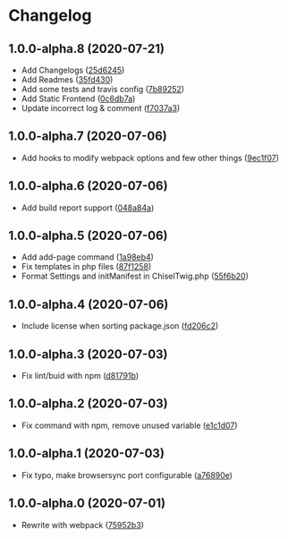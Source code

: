 # Changelog

<!-- INSERT-NEW-ENTRIES-HERE -->

## 1.0.0-alpha.8 (2020-07-21)

- Add Changelogs ([25d6245](https://github.com/xfiveco/generator-chisel/commit/25d6245))
- Add Readmes ([35fd430](https://github.com/xfiveco/generator-chisel/commit/35fd430))
- Add some tests and travis config ([7b89252](https://github.com/xfiveco/generator-chisel/commit/7b89252))
- Add Static Frontend ([0c6db7a](https://github.com/xfiveco/generator-chisel/commit/0c6db7a))
- Update incorrect log & comment ([f7037a3](https://github.com/xfiveco/generator-chisel/commit/f7037a3))

## 1.0.0-alpha.7 (2020-07-06)

- Add hooks to modify webpack options and few other things ([9ec1f07](https://github.com/xfiveco/generator-chisel/commit/9ec1f07))

## 1.0.0-alpha.6 (2020-07-06)

- Add build report support ([048a84a](https://github.com/xfiveco/generator-chisel/commit/048a84a))

## 1.0.0-alpha.5 (2020-07-06)

- Add add-page command ([1a98eb4](https://github.com/xfiveco/generator-chisel/commit/1a98eb4))
- Fix templates in php files ([87f1258](https://github.com/xfiveco/generator-chisel/commit/87f1258))
- Format Settings and initManifest in ChiselTwig.php ([55f6b20](https://github.com/xfiveco/generator-chisel/commit/55f6b20))

## 1.0.0-alpha.4 (2020-07-06)

- Include license when sorting package.json ([fd206c2](https://github.com/xfiveco/generator-chisel/commit/fd206c2))

## 1.0.0-alpha.3 (2020-07-03)

- Fix lint/buid with npm ([d81791b](https://github.com/xfiveco/generator-chisel/commit/d81791b))

## 1.0.0-alpha.2 (2020-07-03)

- Fix command with npm, remove unused variable ([e1c1d07](https://github.com/xfiveco/generator-chisel/commit/e1c1d07))

## 1.0.0-alpha.1 (2020-07-03)

- Fix typo, make browsersync port configurable ([a76890e](https://github.com/xfiveco/generator-chisel/commit/a76890e))

## 1.0.0-alpha.0 (2020-07-01)

- Rewrite with webpack ([75952b3](https://github.com/xfiveco/generator-chisel/commit/75952b3))
